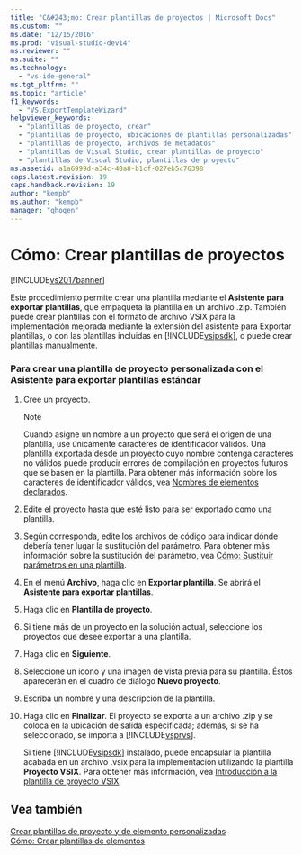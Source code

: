 ```yaml
---
title: "C&#243;mo: Crear plantillas de proyectos | Microsoft Docs"
ms.custom: ""
ms.date: "12/15/2016"
ms.prod: "visual-studio-dev14"
ms.reviewer: ""
ms.suite: ""
ms.technology: 
  - "vs-ide-general"
ms.tgt_pltfrm: ""
ms.topic: "article"
f1_keywords: 
  - "VS.ExportTemplateWizard"
helpviewer_keywords: 
  - "plantillas de proyecto, crear"
  - "plantillas de proyecto, ubicaciones de plantillas personalizadas"
  - "plantillas de proyecto, archivos de metadatos"
  - "plantillas de Visual Studio, crear plantillas de proyecto"
  - "plantillas de Visual Studio, plantillas de proyecto"
ms.assetid: a1a6999d-a34c-48a8-b1cf-027eb5c76398
caps.latest.revision: 19
caps.handback.revision: 19
author: "kempb"
ms.author: "kempb"
manager: "ghogen"
---
```

# C&#243;mo: Crear plantillas de proyectos
[!INCLUDE[vs2017banner](../code-quality/includes/vs2017banner.md)]

Este procedimiento permite crear una plantilla mediante el **Asistente para exportar plantillas**, que empaqueta la plantilla en un archivo .zip.  También puede crear plantillas con el formato de archivo VSIX para la implementación mejorada mediante la extensión del asistente para Exportar plantillas, o con las plantillas incluidas en [!INCLUDE[vsipsdk](../extensibility/includes/vsipsdk_md.md)], o puede crear plantillas manualmente.  
  
### Para crear una plantilla de proyecto personalizada con el Asistente para exportar plantillas estándar  
  
1.  Cree un proyecto.  
  
    > [!NOTE]
    >  Cuando asigne un nombre a un proyecto que será el origen de una plantilla, use únicamente caracteres de identificador válidos.  Una plantilla exportada desde un proyecto cuyo nombre contenga caracteres no válidos puede producir errores de compilación en proyectos futuros que se basen en la plantilla.  Para obtener más información sobre los caracteres de identificador válidos, vea [Nombres de elementos declarados](/dotnet/visual-basic/programming-guide/language-features/declared-elements/declared-element-names).  
  
2.  Edite el proyecto hasta que esté listo para ser exportado como una plantilla.  
  
3.  Según corresponda, edite los archivos de código para indicar dónde debería tener lugar la sustitución del parámetro.  Para obtener más información sobre la sustitución del parámetro, vea [Cómo: Sustituir parámetros en una plantilla](../ide/how-to-substitute-parameters-in-a-template.md).  
  
4.  En el menú **Archivo**, haga clic en **Exportar plantilla**.  Se abrirá el **Asistente para exportar plantillas**.  
  
5.  Haga clic en **Plantilla de proyecto**.  
  
6.  Si tiene más de un proyecto en la solución actual, seleccione los proyectos que desee exportar a una plantilla.  
  
7.  Haga clic en **Siguiente**.  
  
8.  Seleccione un icono y una imagen de vista previa para su plantilla.  Éstos aparecerán en el cuadro de diálogo **Nuevo proyecto**.  
  
9. Escriba un nombre y una descripción de la plantilla.  
  
10. Haga clic en **Finalizar**.  El proyecto se exporta a un archivo .zip y se coloca en la ubicación de salida especificada; además, si se ha seleccionado, se importa a [!INCLUDE[vsprvs](../code-quality/includes/vsprvs_md.md)].  
  
     Si tiene [!INCLUDE[vsipsdk](../extensibility/includes/vsipsdk_md.md)] instalado, puede encapsular la plantilla acabada en un archivo .vsix para la implementación utilizando la plantilla **Proyecto VSIX**.  Para obtener más información, vea [Introducción a la plantilla de proyecto VSIX](../extensibility/getting-started-with-the-vsix-project-template.md).  
  
## Vea también  
 [Crear plantillas de proyecto y de elemento personalizadas](../ide/creating-project-and-item-templates.md)   
 [Cómo: Crear plantillas de elementos](../ide/how-to-create-item-templates.md)
